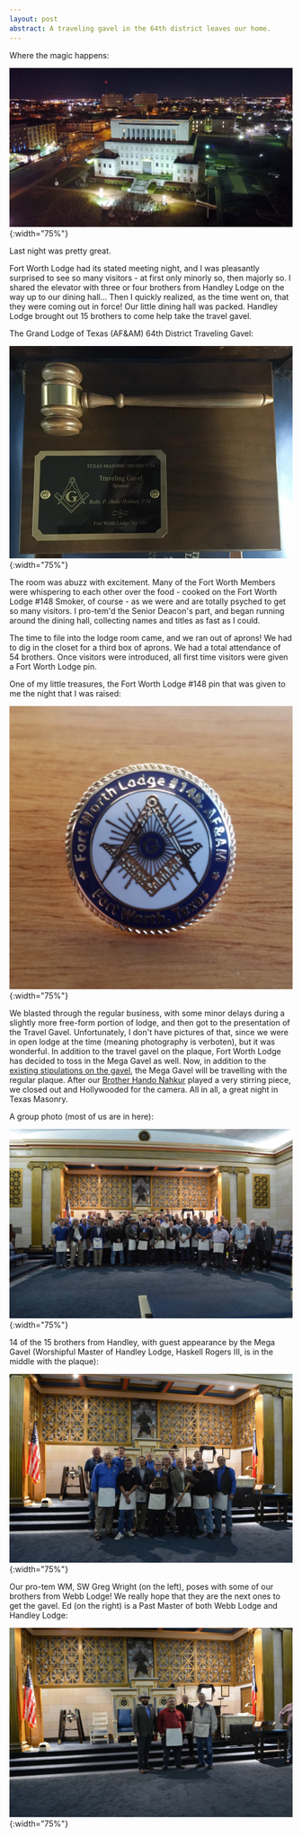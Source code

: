 ```yaml
---
layout: post
abstract: A traveling gavel in the 64th district leaves our home.
---
```


[The Fort Worth Masonic Temple]: /images/2017-03-13-handley-lodge-captures-the-travel-gavel-temple.jpg#center
[Eyes on the Prize]: /images/2017-03-13-handley-lodge-captures-the-travel-gavel-traveling-gavel.jpg#center
[Light in Pin Form]: /images/2017-03-13-handley-lodge-captures-the-travel-gavel-pin.jpg#center
[Everyone gather 'round!]: /images/2017-03-13-handley-lodge-captures-the-travel-gavel-group.jpg#center
[Handley]: /images/2017-03-13-handley-lodge-captures-the-travel-gavel-handley.jpg#center
[Webb]: /images/2017-03-13-handley-lodge-captures-the-travel-gavel-webb.jpg#center

Where the magic happens:

![The Fort Worth Masonic Temple]{:width="75%"}

Last night was pretty great.

Fort Worth Lodge had its stated meeting night, and I was pleasantly surprised to see so many visitors - at first only minorly so, then majorly so. I shared the elevator with three or four brothers from Handley Lodge on the way up to our dining hall... Then I quickly realized, as the time went on, that they were coming out in force! Our little dining hall was packed. Handley Lodge brought out 15 brothers to come help take the travel gavel.

The Grand Lodge of Texas (AF&AM) 64th District Traveling Gavel:

![Eyes on the Prize]{:width="75%"}

The room was abuzz with excitement. Many of the Fort Worth Members were whispering to each other over the food - cooked on the Fort Worth Lodge #148 Smoker, of course - as we were and are totally psyched to get so many visitors. I pro-tem'd the Senior Deacon's part, and began running around the dining hall, collecting names and titles as fast as I could.

The time to file into the lodge room came, and we ran out of aprons! We had to dig in the closet for a third box of aprons. We had a total attendance of 54 brothers. Once visitors were introduced, all first time visitors were given a Fort Worth Lodge pin.

One of my little treasures, the Fort Worth Lodge #148 pin that was given to me the night that I was raised:

![Light in Pin Form]{:width="75%"}

We blasted through the regular business, with some minor delays during a slightly more free-form portion of lodge, and then got to the presentation of the Travel Gavel. Unfortunately, I don't have pictures of that, since we were in open lodge at the time (meaning photography is verboten), but it was wonderful. In addition to the travel gavel on the plaque, Fort Worth Lodge has decided to toss in the Mega Gavel as well. Now, in addition to the [existing stipulations on the gavel](http://www.64th.org/traveling-gavel-rules/), the Mega Gavel will be travelling with the regular plaque. After our [Brother Hando Nahkur](http://www.handonahkur.com/) played a very stirring piece, we closed out and Hollywooded for the camera. All in all, a great night in Texas Masonry.

A group photo (most of us are in here):

![Everyone gather 'round!]{:width="75%"}

14 of the 15 brothers from Handley, with guest appearance by the Mega Gavel (Worshipful Master of Handley Lodge, Haskell Rogers III, is in the middle with the plaque):

![Handley]{:width="75%"}

Our pro-tem WM, SW Greg Wright (on the left), poses with some of our brothers from Webb Lodge! We really hope that they are the next ones to get the gavel. Ed (on the right) is a Past Master of both Webb Lodge and Handley Lodge:

![Webb]{:width="75%"}
